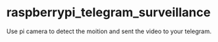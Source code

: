 # raspberrypi_telegram_surveillance
Use pi camera to detect the moition and sent the video to your telegram. 
